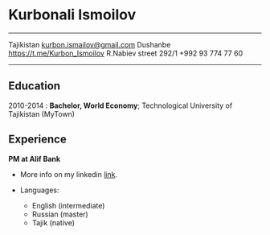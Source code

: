 Kurbonali Ismoilov
============

-------------------      ----------------------------
Tajikistan                  kurbon.ismailov@gmail.com
Dushanbe                 https://t.me/Kurbon_Ismoilov
R.Nabiev street 292/1               +992 93 774 77 60
-------------------      ----------------------------

Education
---------

2010-2014
:   **Bachelor, World Economy**; Technological University of Tajikistan (MyTown)


Experience
----------

**PM at Alif Bank**

*  More info on my linkedin [link](https://www.linkedin.com/in/kurbonali-ismoilov-518172149/). 



* Languages:

     * English (intermediate)
     * Russian (master)
     * Tajik (native)

